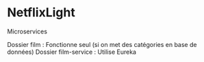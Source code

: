 # NetflixLight
Microservices

Dossier film : Fonctionne seul (si on met des catégories en base de données)
Dossier film-service : Utilise Eureka